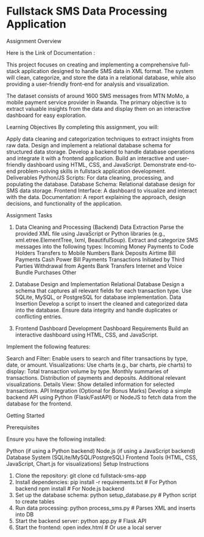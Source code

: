 <h1>Fullstack SMS Data Processing Application</h1>
Assignment Overview

Here is the Link of Documentation : 

This project focuses on creating and implementing a comprehensive full-stack application designed to handle SMS data in XML format. The system will clean, categorize, and store the data in a relational database, while also providing a user-friendly front-end for analysis and visualization.

The dataset consists of around 1600 SMS messages from MTN MoMo, a mobile payment service provider in Rwanda. The primary objective is to extract valuable insights from the data and display them on an interactive dashboard for easy exploration.

Learning Objectives
By completing this assignment, you will:

Apply data cleaning and categorization techniques to extract insights from raw data.
Design and implement a relational database schema for structured data storage.
Develop a backend to handle database operations and integrate it with a frontend application.
Build an interactive and user-friendly dashboard using HTML, CSS, and JavaScript.
Demonstrate end-to-end problem-solving skills in fullstack application development.
Deliverables
Python/JS Scripts: For data cleaning, processing, and populating the database.
Database Schema: Relational database design for SMS data storage.
Frontend Interface: A dashboard to visualize and interact with the data.
Documentation: A report explaining the approach, design decisions, and functionality of the application.

Assignment Tasks

1. Data Cleaning and Processing (Backend)
Data Extraction
Parse the provided XML file using JavaScript or Python libraries (e.g., xml.etree.ElementTree, lxml, BeautifulSoup).
Extract and categorize SMS messages into the following types:
Incoming Money
Payments to Code Holders
Transfers to Mobile Numbers
Bank Deposits
Airtime Bill Payments
Cash Power Bill Payments
Transactions Initiated by Third Parties
Withdrawal from Agents
Bank Transfers
Internet and Voice Bundle Purchases
Other

2. Database Design and Implementation
Relational Database
Design a schema that captures all relevant fields for each transaction type.
Use SQLite, MySQL, or PostgreSQL for database implementation.
Data Insertion
Develop a script to insert the cleaned and categorized data into the database.
Ensure data integrity and handle duplicates or conflicting entries.

3. Frontend Dashboard Development
Dashboard Requirements
Build an interactive dashboard using HTML, CSS, and JavaScript.

Implement the following features:

Search and Filter: Enable users to search and filter transactions by type, date, or amount.
Visualizations: Use charts (e.g., bar charts, pie charts) to display:
Total transaction volume by type.
Monthly summaries of transactions.
Distribution of payments and deposits.
Additional relevant visualizations.
Details View: Show detailed information for selected transactions.
API Integration (Optional for Bonus Marks)
Develop a simple backend API using Python (Flask/FastAPI) or NodeJS to fetch data from the database for the frontend.

Getting Started

Prerequisites

Ensure you have the following installed:

Python (if using a Python backend)
Node.js (if using a JavaScript backend)
Database System (SQLite/MySQL/PostgreSQL)
Frontend Tools (HTML, CSS, JavaScript, Chart.js for visualizations)
Setup Instructions

1. Clone the repository:
    git clone 
    cd fullstack-sms-app
2. Install dependencies:
    pip install -r requirements.txt  # For Python backend
    npm install  # For Node.js backend
3. Set up the database schema:
    python setup_database.py  # Python script to create tables
4. Run data processing:
    python process_sms.py  # Parses XML and inserts into DB
5. Start the backend server:
    python app.py  # Flask API
6. Start the frontend:
    open index.html  # Or use a local server

